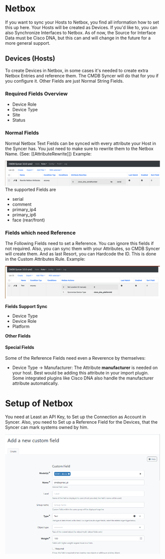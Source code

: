 
# Netbox
If you want to sync your Hosts to Netbox, you find all information how to set this up here.
Your Hosts will be created as Devices. If you'd like to, you can also Synchronize Interfaces to Netbox.
As of now, the Source for Interface Data must be Cisco DNA, but this can and will change in the future for a more general support.

## Devices (Hosts)
To create Devices in Netbox, in some cases it's needed to create extra Netbox Entries and reference them. The CMDB Syncer will do that for you if you configure it. Other Fields are just Normal String Fields.

### Required Fields Overview
- Device Role
- Device Type
- Site
- Status

### Normal Fields
Normal Netbox Text Fields can be synced with every attribute your Host in the Syncer has.
You just need to make sure to rewrite them to the Netbox Name. (See: [[AttributeRewrite]])
Example:

![](img/nb1.png)
The supported Fields are
- serial
- comment
- primary_ip4
- primary_ip6
- face (rear/front)



### Fields which need Reference
The Following Fields need to set a Reference.
You can ignore this fields if not required. Also, you can sync them with your Attributes, so CMDB Syncer will create them. And as last Resort, you can Hardcode the ID. This is done in the Custom Attributes Rule. Example:

![](img/nb2.png)

**Fields Support Sync**
- Device Type
- Device Role
- Platform

**Other Fields**

#### Special Fields
Some of the Reference Fields need even a Reverence by themselves:

- Device Type → Manufacturer: The Attribute __manufacturer__ is needed on your host. Best would be adding this attribute in your import plugin. Some integrated plugins like Cisco DNA also handle the manufacturer attribute automatically. 


# Setup of Netbox
You need at Least an API Key, to Set up the Connection as Account in Syncer.
Also, you need to Set up a Reference Field for the Devices, that the Syncer can mark systems owned by him.

![](img/netbox_custom_field.png)





 




